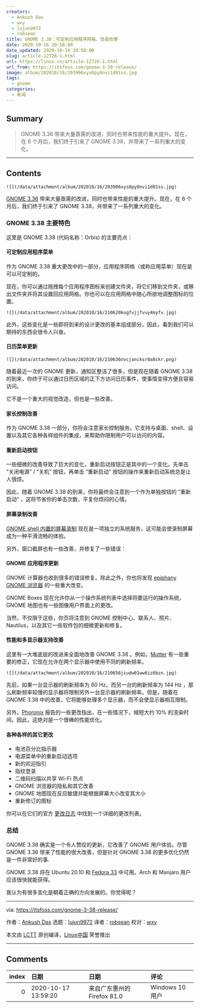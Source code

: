 ```yaml
---
creators:
  - Ankush Das
  - wxy
  - lujun9972
  - robsean
title: GNOME 3.38：可定制应用程序网格、性能改善
date: 2020-10-16 20:58:00
date_updated: 2020-10-16 20:58:00
slug: article-12726-1.html
url: https://linux.cn/article-12726-1.html
url_from: https://itsfoss.com/gnome-3-38-release/
image: album/202010/16/203906xys0py0nvi1d01ss.jpg
tags:
  - gnome
categories:
  - 新闻
---
```


## Summary

> GNOME 3.36 带来大量亟需的改进，同时也带来性能的重大提升。现在，在 6 个月后，我们终于引来了 GNOME 3.38，并带来了一系列重大的变化。

***

<!-- more -->

## Contents

`![](/data/attachment/album/202010/16/203906xys0py0nvi1d01ss.jpg)`

[GNOME 3.36](https://itsfoss.com/gnome-3-36-release/) 带来大量亟需的改进，同时也带来性能的重大提升。现在，在 6 个月后，我们终于引来了 GNOME 3.38，并带来了一系列重大的变化。

### GNOME 3.38 主要特色

这里是 GNOME 3.38 (代码名称：Orbis) 的主要亮点：

#### 可定制应用程序菜单

作为 GNOME 3.38 重大更改中的一部分，应用程序网格（或称应用菜单）现在是可以可定制的。

现在，你可以通过拖拽每个应用程序图标来创建文件夹，将它们移到文件夹，或移出文件夹并将其设置回应用网格。你也可以在应用网格中随心所欲地调整图标的位置。

`![](/data/attachment/album/202010/16/210620kugfvjjfvuy4myfv.jpg)`

此外，这些变化是一些即将到来的设计更改的基本组成部分，因此，看到我们可以期待的东西会很令人兴奋。

#### 日历菜单更新

`![](/data/attachment/album/202010/16/210636nvcjancksr8a8ckr.png)`

随着最近一次的 GNOME 更新，通知区整洁了很多，但是现在随着 GNOME 3.38 的到来，你终于可以通过日历区域的正下方访问日历事件，使事情变得方便且容易访问。

它不是一个重大的视觉改造，但也是一些改善。

#### 家长控制改善

作为 GNOME 3.38 一部分，你将会注意家长控制服务。它支持与桌面、shell、设置以及其它各种各样组件的集成，来帮助你限制用户可以访问的内容。

#### 重新启动按钮

一些细微的改善导致了巨大的变化，重新启动按钮正是其中的一个变化。先单击 “关闭电源” / “关机” 按钮，再单击 “重新启动” 按钮的操作来重新启动系统总是让人很烦。

因此，随着 GNOME 3.38 的到来，你将最终会注意到一个作为单独按钮的 “重新启动” ，这将节省你的单击次数，平复你烦闷的心情。

#### 屏幕录制改善

[GNOME shell 内置的屏幕录制](https://itsfoss.com/gnome-screen-recorder/) 现在是一项独立的系统服务，这可能会使录制屏幕成为一种平滑流畅的体验。

另外，窗口截屏也有一些改善，并修复了一些错误：

#### GNOME 应用程序更新

GNOME 计算器也收到很多的错误修复。除此之外，你也将发现 [epiphany GNOME 浏览器](https://en.wikipedia.org/wiki/GNOME_Web) 的一些重大改变。

GNOME Boxes 现在允许你从一个操作系统列表中选择将要运行的操作系统，GNOME 地图也有一些图像用户界面上的更改。

当然，不仅限于这些，你页将注意到 GNOME 控制中心、联系人、照片、Nautilus，以及其它一些软件包的细微更新和修复。

#### 性能和多显示器支持改善

这里有一大堆底层的改进来全面地改善 GNOME 3.38 。例如，[Mutter](https://en.wikipedia.org/wiki/Mutter_(software)) 有一些重要的修正，它现在允许在两个显示器中使用不同的刷新频率。

`![](/data/attachment/album/202010/16/210656jiudw01ww6iz6bzn.jpg)`

先前，如果一台显示器的刷新频率为 60 Hz，而另一台的刷新频率为 144 Hz ，那么刷新频率较慢的显示器将限制另外一台显示器的刷新频率。但是，随着在 GNOME 3.38 中的改善，它将能够处理多个显示器，而不会使显示器相互限制。

另外，[Phoronix](https://www.phoronix.com/scan.php?page=news_item&px=GNOME-3.38-Last-Min-Mutter) 报告的一些更改指出，在一些情况下，缩短大约 10% 的渲染时间。因此，这绝对是一个很棒的性能优化。

#### 各种各样的其它更改

* 电池百分比指示器
* 电源菜单中的重新启动选项
* 新的欢迎指引
* 指纹登录
* 二维码扫描以共享 Wi-Fi 热点
* GNOME 浏览器的隐私和其它改善
* GNOME 地图现在反应敏捷并能根据屏幕大小改变其大小
* 重新修订的图标

你可以在它们的官方 [更改日志](https://help.gnome.org/misc/release-notes/3.38) 中找到一个详细的更改列表。

### 总结

GNOME 3.38 确实是一个令人赞叹的更新，它改善了 GNOME 用户体验。尽管 GNOME 3.36 带来了性能的很大改善，但是针对 GNOME 3.38 的更多优化仍然是一件非常好的事.

GNOME 3.38 将在 Ubuntu 20.10 和 [Fedora 33](https://itsfoss.com/fedora-33/) 中可用。Arch 和 Manjaro 用户应该很快就能获得。

我认为有很多变化是朝着正确的方向发展的。你觉得呢？

---

via: <https://itsfoss.com/gnome-3-38-release/>

作者：[Ankush Das](https://itsfoss.com/author/ankush/) 选题：[lujun9972](https://github.com/lujun9972) 译者：[robsean](https://github.com/robsean) 校对：[wxy](https://github.com/wxy)

本文由 [LCTT](https://github.com/LCTT/TranslateProject) 原创编译，[Linux中国](https://linux.cn/) 荣誉推出

***

## Comments

|   index | 日期                | 日期                                        | 评论                                                                                        |
|--------:|:--------------------|:--------------------------------------------|:--------------------------------------------------------------------------------------------|
|       0 | 2020-10-17 13:59:20 | 来自广东惠州的 Firefox 81.0|Windows 10 用户 | 当年在Arch上面用了一年多gnome，平时还是很稳定，大版本升级可能会出问题，要等一段时间才被修复 |
